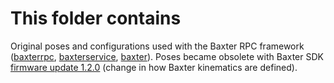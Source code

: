 # This folder contains
Original poses and configurations used with the Baxter RPC framework 
([baxterrpc](https://lude-ma@bitbucket.org/lude-ma/baxterrpc.git), 
[baxterservice](https://lude-ma@bitbucket.org/lude-ma/baxterservice.git), 
[baxter](https://lude-ma@bitbucket.org/lude-ma/baxter.git)).
Poses became obsolete with Baxter SDK 
[firmware update 1.2.0](http://sdk.rethinkrobotics.com/wiki/Release_-_v1.2.0_Release_Notes) 
(change in how Baxter kinematics are defined).